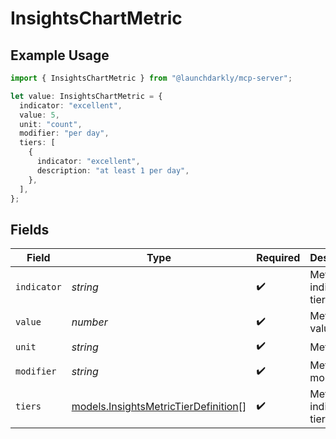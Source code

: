 # InsightsChartMetric

## Example Usage

```typescript
import { InsightsChartMetric } from "@launchdarkly/mcp-server";

let value: InsightsChartMetric = {
  indicator: "excellent",
  value: 5,
  unit: "count",
  modifier: "per day",
  tiers: [
    {
      indicator: "excellent",
      description: "at least 1 per day",
    },
  ],
};
```

## Fields

| Field                                                                              | Type                                                                               | Required                                                                           | Description                                                                        | Example                                                                            |
| ---------------------------------------------------------------------------------- | ---------------------------------------------------------------------------------- | ---------------------------------------------------------------------------------- | ---------------------------------------------------------------------------------- | ---------------------------------------------------------------------------------- |
| `indicator`                                                                        | *string*                                                                           | :heavy_check_mark:                                                                 | Metric indicator tier                                                              | excellent                                                                          |
| `value`                                                                            | *number*                                                                           | :heavy_check_mark:                                                                 | Metric value                                                                       | 5                                                                                  |
| `unit`                                                                             | *string*                                                                           | :heavy_check_mark:                                                                 | Metric unit                                                                        | count                                                                              |
| `modifier`                                                                         | *string*                                                                           | :heavy_check_mark:                                                                 | Metric modifier                                                                    | per day                                                                            |
| `tiers`                                                                            | [models.InsightsMetricTierDefinition](../models/insightsmetrictierdefinition.md)[] | :heavy_check_mark:                                                                 | Metric indicator tiers                                                             |                                                                                    |